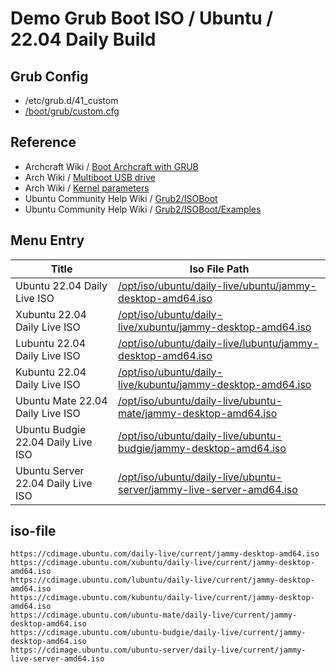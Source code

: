 

# Demo Grub Boot ISO / Ubuntu / 22.04 Daily Build


## Grub Config

* /etc/grub.d/41_custom
* [/boot/grub/custom.cfg](custom.cfg)


## Reference

* Archcraft Wiki / [Boot Archcraft with GRUB](https://wiki.archcraft.io/docs/boot-iso/boot-with-grub)
* Arch Wiki / [Multiboot USB drive](https://wiki.archlinux.org/title/Multiboot_USB_drive#Configuring_GRUB)
* Arch Wiki / [Kernel parameters](https://wiki.archlinux.org/title/Kernel_parameters#GRUB)
* Ubuntu Community Help Wiki / [Grub2/ISOBoot](https://help.ubuntu.com/community/Grub2/ISOBoot)
* Ubuntu Community Help Wiki / [Grub2/ISOBoot/Examples](https://help.ubuntu.com/community/Grub2/ISOBoot/Examples)


## Menu Entry

| Title | Iso File Path |
| --- | --- |
| Ubuntu 22.04 Daily Live ISO | [/opt/iso/ubuntu/daily-live/ubuntu/jammy-desktop-amd64.iso](https://cdimage.ubuntu.com/daily-live/current/jammy-desktop-amd64.iso) |
| Xubuntu 22.04 Daily Live ISO | [/opt/iso/ubuntu/daily-live/xubuntu/jammy-desktop-amd64.iso](https://cdimage.ubuntu.com/xubuntu/daily-live/current/jammy-desktop-amd64.iso) |
| Lubuntu 22.04 Daily Live ISO | [/opt/iso/ubuntu/daily-live/lubuntu/jammy-desktop-amd64.iso](https://cdimage.ubuntu.com/lubuntu/daily-live/current/jammy-desktop-amd64.iso) |
| Kubuntu 22.04 Daily Live ISO | [/opt/iso/ubuntu/daily-live/kubuntu/jammy-desktop-amd64.iso](https://cdimage.ubuntu.com/kubuntu/daily-live/current/jammy-desktop-amd64.iso) |
| Ubuntu Mate 22.04 Daily Live ISO | [/opt/iso/ubuntu/daily-live/ubuntu-mate/jammy-desktop-amd64.iso](https://cdimage.ubuntu.com/ubuntu-mate/daily-live/current/jammy-desktop-amd64.iso) |
| Ubuntu Budgie 22.04 Daily Live ISO | [/opt/iso/ubuntu/daily-live/ubuntu-budgie/jammy-desktop-amd64.iso](https://cdimage.ubuntu.com/ubuntu-budgie/daily-live/current/jammy-desktop-amd64.iso) |
| Ubuntu Server 22.04 Daily Live ISO | [/opt/iso/ubuntu/daily-live/ubuntu-server/jammy-live-server-amd64.iso](https://cdimage.ubuntu.com/ubuntu-server/daily-live/current/jammy-live-server-amd64.iso) |


## iso-file

```
https://cdimage.ubuntu.com/daily-live/current/jammy-desktop-amd64.iso
https://cdimage.ubuntu.com/xubuntu/daily-live/current/jammy-desktop-amd64.iso
https://cdimage.ubuntu.com/lubuntu/daily-live/current/jammy-desktop-amd64.iso
https://cdimage.ubuntu.com/kubuntu/daily-live/current/jammy-desktop-amd64.iso
https://cdimage.ubuntu.com/ubuntu-mate/daily-live/current/jammy-desktop-amd64.iso
https://cdimage.ubuntu.com/ubuntu-budgie/daily-live/current/jammy-desktop-amd64.iso
https://cdimage.ubuntu.com/ubuntu-server/daily-live/current/jammy-live-server-amd64.iso
```

